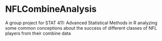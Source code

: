 # NFLCombineAnalysis
A group project for STAT 411: Advanced Statistical Methods in R analyzing some common conceptions about the success of different classes of NFL players from their combine data
